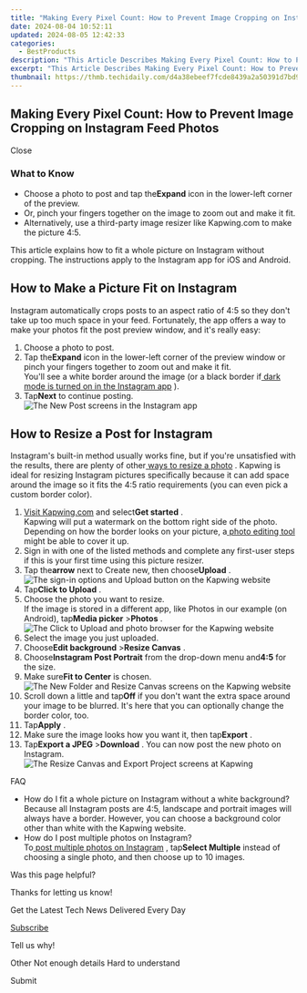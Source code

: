 ```yaml
---
title: "Making Every Pixel Count: How to Prevent Image Cropping on Instagram Feed Photos"
date: 2024-08-04 10:52:11
updated: 2024-08-05 12:42:33
categories:
  - BestProducts
description: "This Article Describes Making Every Pixel Count: How to Prevent Image Cropping on Instagram Feed Photos"
excerpt: "This Article Describes Making Every Pixel Count: How to Prevent Image Cropping on Instagram Feed Photos"
thumbnail: https://thmb.techidaily.com/d4a38ebeef7fcde8439a2a50391d7bd9b46cb2287710359624ae1485aff3b993.jpg
---
```


## Making Every Pixel Count: How to Prevent Image Cropping on Instagram Feed Photos

Close 

###  What to Know

* Choose a photo to post and tap the**Expand** icon in the lower-left corner of the preview.
* Or, pinch your fingers together on the image to zoom out and make it fit.
* Alternatively, use a third-party image resizer like Kapwing.com to make the picture 4:5.

 This article explains how to fit a whole picture on Instagram without cropping. The instructions apply to the Instagram app for iOS and Android.

##  How to Make a Picture Fit on Instagram 

 Instagram automatically crops posts to an aspect ratio of 4:5 so they don't take up too much space in your feed. Fortunately, the app offers a way to make your photos fit the post preview window, and it's really easy:

1. Choose a photo to post.
2. Tap the**Expand** icon in the lower-left corner of the preview window or pinch your fingers together to zoom out and make it fit.  
 You'll see a white border around the image (or a black border if[ dark mode is turned on in the Instagram app](https://www.lifewire.com/turn-on-dark-mode-on-instagram-5070875) ).
3. Tap**Next** to continue posting.  
![The New Post screens in the Instagram app](https://www.lifewire.com/thmb/7OLjtZXtkETKxlh0LThqNQtXR8Y=/1500x0/filters:no_upscale():max_bytes(150000):strip_icc():format(webp)/instagram-post-picture-837b78a160b94382966a597a80147249.png)

##  How to Resize a Post for Instagram 

 Instagram's built-in method usually works fine, but if you're unsatisfied with the results, there are plenty of other[ ways to resize a photo](https://www.lifewire.com/free-photo-resizers-1357016) . Kapwing is ideal for resizing Instagram pictures specifically because it can add space around the image so it fits the 4:5 ratio requirements (you can even pick a custom border color).  

1. [ Visit Kapwing.com](https://www.kapwing.com/) and select**Get started** .  
 Kapwing will put a watermark on the bottom right side of the photo. Depending on how the border looks on your picture, a[ photo editing tool](https://www.lifewire.com/free-photo-editors-1357098) might be able to cover it up.
2. Sign in with one of the listed methods and complete any first-user steps if this is your first time using this picture resizer.
3. Tap the**arrow** next to Create new, then choose**Upload** .  
![The sign-in options and Upload button on the Kapwing website](https://www.lifewire.com/thmb/z1NXPGaIvdE0RB7-10RbuiV5YB8=/1500x0/filters:no_upscale():max_bytes(150000):strip_icc():format(webp)/kapwing-upload-b2e77748d0bf4daa98bb1fb300b671ad.png)
4. Tap**Click to Upload** .
5. Choose the photo you want to resize.  
 If the image is stored in a different app, like Photos in our example (on Android), tap**Media picker** \>**Photos** .  
![The Click to Upload and photo browser for the Kapwing website](https://www.lifewire.com/thmb/OQJLUtC8F8C5UK7scOM2EqsR5do=/1500x0/filters:no_upscale():max_bytes(150000):strip_icc():format(webp)/kapwing-select-photo-7662fc7480ea496dbaabf46ff52e166c.png)
6. Select the image you just uploaded.
7. Choose**Edit background** \>**Resize Canvas** .
8. Choose**Instagram Post Portrait** from the drop-down menu and**4:5** for the size.
9. Make sure**Fit to Center** is chosen.  
![The New Folder and Resize Canvas screens on the Kapwing website](https://www.lifewire.com/thmb/NpgkG3inYHV0eMPXS_BvVOBpTck=/1500x0/filters:no_upscale():max_bytes(150000):strip_icc():format(webp)/kapwing-resize-canvas-0a110b2b06c9489381ee9317a093057e.png)
10. Scroll down a little and tap**Off** if you don't want the extra space around your image to be blurred. It's here that you can optionally change the border color, too.
11. Tap**Apply** .
12. Make sure the image looks how you want it, then tap**Export** .
13. Tap**Export a JPEG** \>**Download** . You can now post the new photo on Instagram.  
![The Resize Canvas and Export Project screens at Kapwing](https://www.lifewire.com/thmb/_SW_tK-pk6ym7D8IhAeqmXkKShk=/1500x0/filters:no_upscale():max_bytes(150000):strip_icc():format(webp)/kapwing-export-jpg-f508d1d3f0d84fd9bf54623991d4ab60.png)

 FAQ

* How do I fit a whole picture on Instagram without a white background?  
 Because all Instagram posts are 4:5, landscape and portrait images will always have a border. However, you can choose a background color other than white with the Kapwing website.
* How do I post multiple photos on Instagram?  
 To[ post multiple photos on Instagram](https://www.lifewire.com/post-multiple-photos-on-instagram-5069752) , tap**Select Multiple** instead of choosing a single photo, and then choose up to 10 images.

Was this page helpful?

Thanks for letting us know!

 Get the Latest Tech News Delivered Every Day

[ Subscribe ](https://www.lifewire.com/#) 

Tell us why!

 Other  Not enough details  Hard to understand 

 Submit 

<ins class="adsbygoogle"
     style="display:block"
     data-ad-format="autorelaxed"
     data-ad-client="ca-pub-7571918770474297"
     data-ad-slot="1223367746"></ins>



<ins class="adsbygoogle"
     style="display:block"
     data-ad-client="ca-pub-7571918770474297"
     data-ad-slot="8358498916"
     data-ad-format="auto"
     data-full-width-responsive="true"></ins>
